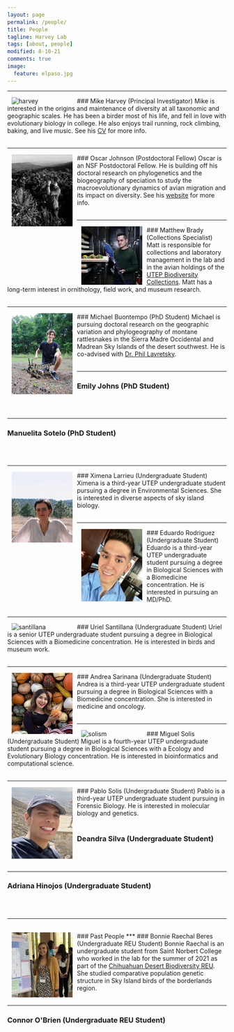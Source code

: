 ```yaml
---
layout: page
permalink: /people/
title: People
tagline: Harvey Lab
tags: [about, people]
modified: 8-10-21
comments: true
image:
  feature: elpaso.jpg
---
```

***

<img align="left" src="/images/harvey.jpg" alt="harvey" width="140" hspace="10"/>
### Mike Harvey (Principal Investigator)
Mike is interested in the origins and maintenance of diversity at all taxonomic and geographic scales. He has been a birder most of his life, and fell in love with evolutionary biology in college. He also enjoys trail running, rock climbing, baking, and live music.
See his <a href="http://mgharvey.github.io/docs/Harvey_CV.pdf" target="_blank">CV</a> for more info.
<br><br>

***

<img align="left" src="/images/johnson.jpg" alt="johnson" width="140" hspace="10"/>
### Oscar Johnson (Postdoctoral Fellow)
Oscar is an NSF Postdoctoral Fellow. He is building off his doctoral research on phylogenetics and the biogeography of speciation to study the macroevolutionary dynamics of avian migration and its impact on diversity. See his <a href="https://www.oscarjohnson.net/" target="_blank">website</a> for more info.
<br><br>

***

<img align="left" src="/images/brady.jpg" alt="brady" width="140" hspace="10"/>
### Matthew Brady (Collections Specialist)
Matt is responsible for collections and laboratory management in the lab and in the avian holdings of the <a href="https://www.utep.edu/biodiversity/" target="_blank">UTEP Biodiversity Collections</a>. Matt has a long-term interest in ornithology, field work, and museum research.
<br><br>

***

<img align="left" src="/images/buontempo.jpeg" alt="buontempo" width="140" hspace="10"/>
### Michael Buontempo (PhD Student)
Michael is pursuing doctoral research on the geographic variation and phylogeography of montane rattlesnakes in the Sierra Madre Occidental and Madrean Sky Islands of the desert southwest. He is co-advised with <a href="https://www.utep.edu/science/lavretskylab/" target="_blank">Dr. Phil Lavretsky</a>.
<br><br>

***

### Emily Johns (PhD Student)
<br><br>

***

### Manuelita Sotelo (PhD Student)
<br><br>

***

<img align="left" src="/images/larrieu.jpg" alt="larrieu" width="140" hspace="10"/>
### Ximena Larrieu (Undergraduate Student)
Ximena is a third-year UTEP undergraduate student pursuing a degree in Environmental Sciences. She is interested in diverse aspects of sky island biology.
<br><br>

***

<img align="left" src="/images/rodriguez.jpg" alt="rodriguez" width="140" hspace="10"/>
### Eduardo Rodriguez (Undergraduate Student)
Eduardo is a third-year UTEP undergraduate student pursuing a degree in Biological Sciences with a Biomedicine concentration. He is interested in pursuing an MD/PhD.
<br><br>

***

<img align="left" src="/images/santillana.jpg" alt="santillana" width="140" hspace="10"/>
### Uriel Santillana (Undergraduate Student)
Uriel is a senior UTEP undergraduate student pursuing a degree in Biological Sciences with a Biomedicine concentration. He is interested in birds and museum work.
<br><br>

***

<img align="left" src="/images/sarinana.jpg" alt="sarinana" width="140" hspace="10"/>
### Andrea Sarinana (Undergraduate Student)
Andrea is a third-year UTEP undergraduate student pursuing a degree in Biological Sciences with a Biomedicine concentration. She is interested in medicine and oncology.
<br><br>

***

<img align="left" src="/images/solism.jpg" alt="solism" width="140" hspace="10"/>
### Miguel Solis (Undergraduate Student)
Miguel is a fourth-year UTEP undergraduate student pursuing a degree in Biological Sciences with a Ecology and Evolutionary Biology concentration. He is interested in bioinformatics and computational science.
<br><br>

***

<img align="left" src="/images/solisp.jpg" alt="solisp" width="140" hspace="10"/>
### Pablo Solis (Undergraduate Student)
Pablo is a third-year UTEP undergraduate student pursuing in Forensic Biology. He is interested in molecular biology and genetics.
<br><br>

### Deandra Silva (Undergraduate Student)
<br><br>

***

### Adriana Hinojos (Undergraduate Student)
<br><br>

***

<br>
### Past People
***

<img align="left" src="/images/beres.jpg" alt="beres" width="140" hspace="10"/>
### Bonnie Raechal Beres (Undergraduate REU Student)
Bonnie Raechal is an undergraduate student from Saint Norbert College who worked in the lab for the summer of 2021 as part of the <a href="https://www.utep.edu/couri/programs/cdb-reu/" target="_blank">Chihuahuan Desert Biodiversity REU</a>. She studied comparative population genetic structure in Sky Island birds of the borderlands region.
<br><br>

***

### Connor O'Brien (Undergraduate REU Student)
<br><br>
